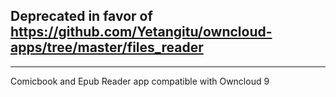 Deprecated in favor of https://github.com/Yetangitu/owncloud-apps/tree/master/files_reader
------
------

Comicbook and Epub Reader app compatible with Owncloud 9
